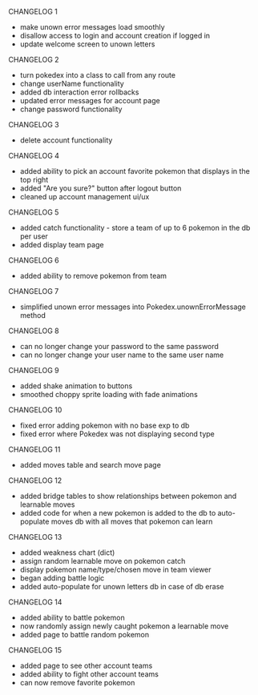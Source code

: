 CHANGELOG 1

- make unown error messages load smoothly
- disallow access to login and account creation if logged in
- update welcome screen to unown letters

CHANGELOG 2

- turn pokedex into a class to call from any route
- change userName functionality
- added db interaction error rollbacks
- updated error messages for account page
- change password functionality

CHANGELOG 3

- delete account functionality

CHANGELOG 4

- added ability to pick an account favorite pokemon that displays in the top right
- added "Are you sure?" button after logout button
- cleaned up account management ui/ux

CHANGELOG 5

- added catch functionality - store a team of up to 6 pokemon in the db per user
- added display team page

CHANGELOG 6

- added ability to remove pokemon from team

CHANGELOG 7

- simplified unown error messages into Pokedex.unownErrorMessage method

CHANGELOG 8

- can no longer change your password to the same password
- can no longer change your user name to the same user name

CHANGELOG 9

- added shake animation to buttons
- smoothed choppy sprite loading with fade animations

CHANGELOG 10

- fixed error adding pokemon with no base exp to db
- fixed error where Pokedex was not displaying second type

CHANGELOG 11

- added moves table and search move page

CHANGELOG 12

- added bridge tables to show relationships between pokemon and learnable moves
- added code for when a new pokemon is added to the db to auto-populate moves db with all moves that pokemon can learn

CHANGELOG 13

- added weakness chart (dict)
- assign random learnable move on pokemon catch
- display pokemon name/type/chosen move in team viewer
- began adding battle logic
- added auto-populate for unown letters db in case of db erase

CHANGELOG 14

- added ability to battle pokemon
- now randomly assign newly caught pokemon a learnable move
- added page to battle random pokemon

CHANGELOG 15

- added page to see other account teams
- added ability to fight other account teams
- can now remove favorite pokemon
